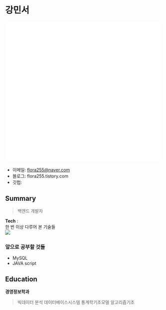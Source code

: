 # 강민서

![Metrics](/github-metrics.svg)

- 이메일: flora255@naver.com 
- 블로그: flora255.tistory.com
- 깃헙:

## Summary
> 백엔드 개발자


**Tech** :  
한 번 이상 다루어 본 기술들   
<img src="https://img.shields.io/badge/Python-3766AB?style=flat-square&logo=Python&logoColor=white"/></a>


### 앞으로 공부할 것들
- MySQL
- JAVA script



## Education  

**경영정보학과**  
> 빅데이터 분석
> 데이터베이스시스템
> 통계학기초모델
> 알고리즘기초
